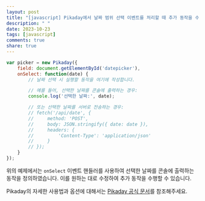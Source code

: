 ```yaml
---
layout: post
title: "[javascript] Pikaday에서 날짜 범위 선택 이벤트를 처리할 때 추가 동작을 수행할 수 있나요?"
description: " "
date: 2023-10-23
tags: [javascript]
comments: true
share: true
---
```


```javascript
var picker = new Pikaday({
    field: document.getElementById('datepicker'),
    onSelect: function(date) {
        // 날짜 선택 시 실행할 동작을 여기에 작성합니다.

        // 예를 들어, 선택한 날짜를 콘솔에 출력하는 경우:
        console.log('선택한 날짜:', date);

        // 또는 선택한 날짜를 서버로 전송하는 경우:
        // fetch('/api/date', {
        //     method: 'POST',
        //     body: JSON.stringify({ date: date }),
        //     headers: {
        //         'Content-Type': 'application/json'
        //     }
        // });
    }
});
```

위의 예제에서는 `onSelect` 이벤트 핸들러를 사용하여 선택한 날짜를 콘솔에 출력하는 동작을 정의하였습니다. 이를 원하는 대로 수정하여 추가 동작을 수행할 수 있습니다.

Pikaday의 자세한 사용법과 옵션에 대해서는 [Pikaday 공식 문서](https://github.com/Pikaday/Pikaday)를 참조해주세요.